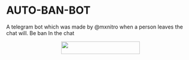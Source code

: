 # AUTO-BAN-BOT
A telegram bot which was made by @mxnitro when a person leaves the chat  will. Be ban  In the chat
<p align="center"><a href="https://dashboard.heroku.com/new?template=https://github.com/ashui501/AUTO-BAN-BOT"> <img 
src="https://img.shields.io/badge/Deploy%20To%20Heroku-pink?style=flat&logo=heroku" width="210" height="34.45" /></a></p>
